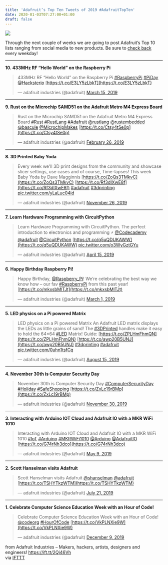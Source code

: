 ```yaml
---
title: 'Adafruit’s Top Ten Tweets of 2019 #AdafruitTopTen'
date: 2020-01-03T07:27:00+01:00
draft: false
---
```


[![](https://cdn-blog.adafruit.com/uploads/2019/12/preview-full-adafruit_top_10_2019_blog-600x202.jpg)](https://blog.adafruit.com/tag/adafruit-top-10)

Through the next couple of weeks we are going to post Adafruit’s Top 10 lists ranging from social media to new products. Be sure to [check back](https://blog.adafruit.com/tag/adafruit-top-10) every weekday!

* * *

**10\. 433MHz RF “Hello World” on the Raspberry Pi**

> 433MHz RF “Hello World” on the Raspberry Pi [#RaspberryPi](https://twitter.com/hashtag/RaspberryPi?src=hash&ref_src=twsrc%5Etfw) [#PiDay](https://twitter.com/hashtag/PiDay?src=hash&ref_src=twsrc%5Etfw) [@Hacksterio](https://twitter.com/Hacksterio?ref_src=twsrc%5Etfw) [https://t.co/E3LY5zLbkT](https://t.co/E3LY5zLbkT)
> 
> — adafruit industries (@adafruit) [March 15, 2019](https://twitter.com/adafruit/status/1106552137981534208?ref_src=twsrc%5Etfw)

* * *

**9\. Rust on the Microchip SAMD51 on the Adafruit Metro M4 Express Board**

> Rust on the Microchip SAMD51 on the Adafruit Metro M4 Express Board [#Rust](https://twitter.com/hashtag/Rust?src=hash&ref_src=twsrc%5Etfw) [#RustLang](https://twitter.com/hashtag/RustLang?src=hash&ref_src=twsrc%5Etfw) [#Adafruit](https://twitter.com/hashtag/Adafruit?src=hash&ref_src=twsrc%5Etfw) [@rustlang](https://twitter.com/rustlang?ref_src=twsrc%5Etfw) [@rustembedded](https://twitter.com/rustembedded?ref_src=twsrc%5Etfw) [@bascule](https://twitter.com/bascule?ref_src=twsrc%5Etfw) [@MicrochipMakes](https://twitter.com/MicrochipMakes?ref_src=twsrc%5Etfw) [https://t.co/Ctsy4tSe0p](https://t.co/Ctsy4tSe0p)
> 
> — adafruit industries (@adafruit) [February 26, 2019](https://twitter.com/adafruit/status/1100400351264600064?ref_src=twsrc%5Etfw)

* * *

**8\. 3D Printed Baby Yoda**

> Every week we'll 3D print designs from the community and showcase slicer settings, use cases and of course, Time-lapses! This week Baby Yoda by Dave Magginnis [https://t.co/ZoQs3TMkvC](https://t.co/ZoQs3TMkvC) [https://t.co/Rf3dIXwE8f](https://t.co/Rf3dIXwE8f) [#adafruit](https://twitter.com/hashtag/adafruit?src=hash&ref_src=twsrc%5Etfw) [#3dprinting](https://twitter.com/hashtag/3dprinting?src=hash&ref_src=twsrc%5Etfw) [pic.twitter.com/yLaLuc04id](https://t.co/yLaLuc04id)
> 
> — adafruit industries (@adafruit) [November 26, 2019](https://twitter.com/adafruit/status/1199327309829947394?ref_src=twsrc%5Etfw)

* * *

**7\. Learn Hardware Programming with CircuitPython**

> Learn Hardware Programming with CircuitPython. The perfect introduction to electronics and programming ⚡️ [@Codecademy](https://twitter.com/Codecademy?ref_src=twsrc%5Etfw) [@adafruit](https://twitter.com/adafruit?ref_src=twsrc%5Etfw) [@CircuitPython](https://twitter.com/CircuitPython?ref_src=twsrc%5Etfw) [https://t.co/q5uQDUKAWW](https://t.co/q5uQDUKAWW) [pic.twitter.com/o3WyGztGYu](https://t.co/o3WyGztGYu)
> 
> — adafruit industries (@adafruit) [April 15, 2019](https://twitter.com/adafruit/status/1117806330268590080?ref_src=twsrc%5Etfw)

* * *

**6\. Happy Birthday Raspberry Pi!**

> Happy Birthday, [@Raspberry\_Pi](https://twitter.com/Raspberry_Pi?ref_src=twsrc%5Etfw)! We’re celebrating the best way we know how – our fav [#RaspberryPi](https://twitter.com/hashtag/RaspberryPi?src=hash&ref_src=twsrc%5Etfw) from this past year! [https://t.co/mkxsbMlTJt](https://t.co/mkxsbMlTJt)
> 
> — adafruit industries (@adafruit) [March 1, 2019](https://twitter.com/adafruit/status/1101444481734402048?ref_src=twsrc%5Etfw)

* * *

**5\. LED physics on a Pi powered Matrix**

> LED physics on a Pi powered Matrix An Adafruit LED matrix displays the LEDs as little grains of sand! The [#3DPrinted](https://twitter.com/hashtag/3DPrinted?src=hash&ref_src=twsrc%5Etfw) handles make it easy to hold the 64×64 [#LED](https://twitter.com/hashtag/LED?src=hash&ref_src=twsrc%5Etfw) Matrix! Guide: [https://t.co/ZPLHmFhmQN](https://t.co/ZPLHmFhmQN) [https://t.co/awp20B5UNJ](https://t.co/awp20B5UNJ) [#3dprinting](https://twitter.com/hashtag/3dprinting?src=hash&ref_src=twsrc%5Etfw) [#adafruit](https://twitter.com/hashtag/adafruit?src=hash&ref_src=twsrc%5Etfw) [pic.twitter.com/0uhn1tsfCq](https://t.co/0uhn1tsfCq)
> 
> — adafruit industries (@adafruit) [August 15, 2019](https://twitter.com/adafruit/status/1161986147658215426?ref_src=twsrc%5Etfw)

* * *

**4\. November 30th is Computer Security Day**

> November 30th is Computer Security Day [#ComputerSecurityDay](https://twitter.com/hashtag/ComputerSecurityDay?src=hash&ref_src=twsrc%5Etfw) [#Holiday](https://twitter.com/hashtag/Holiday?src=hash&ref_src=twsrc%5Etfw) [#SafeShopping](https://twitter.com/hashtag/SafeShopping?src=hash&ref_src=twsrc%5Etfw) [https://t.co/ZxLc19rBMp](https://t.co/ZxLc19rBMp)
> 
> — adafruit industries (@adafruit) [November 30, 2019](https://twitter.com/adafruit/status/1200791603230773248?ref_src=twsrc%5Etfw)

* * *

**3\. Interacting with Arduino IOT Cloud and Adafruit IO with a MKR WiFi 1010**

> Interacting with Arduino IOT Cloud and Adafruit IO with a MKR WiFi 1010 [#IoT](https://twitter.com/hashtag/IoT?src=hash&ref_src=twsrc%5Etfw) [#Arduino](https://twitter.com/hashtag/Arduino?src=hash&ref_src=twsrc%5Etfw) [#MKRWiFi1010](https://twitter.com/hashtag/MKRWiFi1010?src=hash&ref_src=twsrc%5Etfw) [@Arduino](https://twitter.com/arduino?ref_src=twsrc%5Etfw) [@AdafruitIO](https://twitter.com/AdafruitIO?ref_src=twsrc%5Etfw) [https://t.co/G74rNh3dco](https://t.co/G74rNh3dco)
> 
> — adafruit industries (@adafruit) [May 9, 2019](https://twitter.com/adafruit/status/1126540400028717056?ref_src=twsrc%5Etfw)

* * *

**2\. Scott Hanselman visits Adafruit**

> Scott Hanselman visits Adafruit [@shanselman](https://twitter.com/shanselman?ref_src=twsrc%5Etfw) [@adafruit](https://twitter.com/adafruit?ref_src=twsrc%5Etfw) [https://t.co/TSHYTkzWTM](https://t.co/TSHYTkzWTM)
> 
> — adafruit industries (@adafruit) [July 21, 2019](https://twitter.com/adafruit/status/1152749038351110145?ref_src=twsrc%5Etfw)

* * *

**1\. Celebrate Computer Science Education Week with an Hour of Code!**

> Celebrate Computer Science Education Week with an Hour of Code! [@codeorg](https://twitter.com/codeorg?ref_src=twsrc%5Etfw) [#HourOfCode](https://twitter.com/hashtag/HourOfCode?src=hash&ref_src=twsrc%5Etfw) [https://t.co/VkPLNXie9W](https://t.co/VkPLNXie9W)
> 
> — adafruit industries (@adafruit) [December 9, 2019](https://twitter.com/adafruit/status/1204000247502065664?ref_src=twsrc%5Etfw)

  
  
from Adafruit Industries – Makers, hackers, artists, designers and engineers! https://ift.tt/2Qj46Vh  
via [IFTTT](https://ifttt.com/?ref=da&site=blogger)